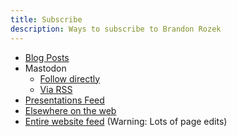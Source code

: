 ```yaml
---
title: Subscribe
description: Ways to subscribe to Brandon Rozek
---
```


- [Blog Posts](/blog/index.xml)
- Mastodon
  - [Follow directly](https://fosstodon.org/users/brozek/remote_follow)
  - [Via RSS](/toots/index.xml)
- [Presentations Feed](/presentations/index.xml)
- [Elsewhere on the web](/elsewhere)
- [Entire website feed](/index.xml) (Warning: Lots of page edits)
